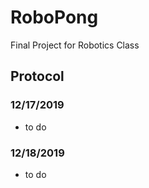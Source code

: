 # RoboPong
Final Project for Robotics Class

## Protocol
### 12/17/2019
* to do

### 12/18/2019
* to do




